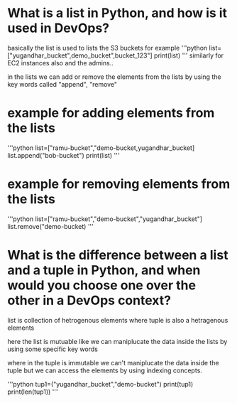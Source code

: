 # What is a list in Python, and how is it used in DevOps?

basically the list is used to lists the S3 buckets for example
'''python
list= ["yugandhar_bucket",demo_bucket",bucket_123"]
print(list)
'''
 similarly for EC2 instances also and the admins..

 in the lists we can add or remove the elements from the lists by using the key words called "append", "remove"
# example for adding elements from the lists
'''python
list=["ramu-bucket","demo-bucket,yugandhar_bucket]
list.append("bob-bucket")
print(list)
'''

# example for removing elements from the lists
'''python
list=["ramu-bucket","demo-bucket","yugandhar_bucket"]
list.remove("demo-bucket)
'''
# What is the difference between a list and a tuple in Python, and when would you choose one over the other in a DevOps context?

list is collection of hetrogenous elements where tuple is also a hetragenous elements

here the list is mutuable like we can maniplucate the data inside the lists by using some specific key words

where in the tuple is immutable we can't maniplucate the data inside the tuple but we can access the elements by using indexing concepts.

'''python
tup1=("yugandhar_bucket","demo-bucket")
print(tup1)
print(len(tup1))
'''

